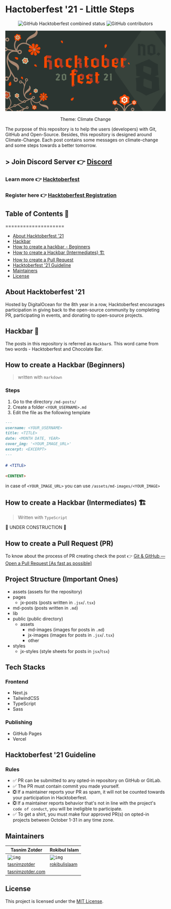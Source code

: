 # Hactoberfest '21 - Little Steps

<p align="center">
    <img alt="GitHub Hacktoberfest combined status" src="https://img.shields.io/github/hacktoberfest/2021/tasnimzotder/hacktoberfest-2021-little-steps?style=flat-square">
    <img alt="GitHub contributors" src="https://img.shields.io/github/contributors/tasnimzotder/hacktoberfest-2021-little-steps?style=flat-square">
</p>

![HF Banner](assets/banner08BLlogo.png)

<p align="center">
  <span>Theme: Climate Change</span>
</p>

The purpose of this repository is to help the users (developers) with Git, GitHub and Open-Source. Besides, this repository is designed around Climate-Change. Each post contains some messages on climate-change and some steps towards a better tomorrow.

## > Join Discord Server 👉 [Discord](https://discord.gg/f4sYVwS8C6)

### Learn more 👉 [Hacktoberfest](https://hacktoberfest.digitalocean.com/)
### Register here 👉 [Hacktoberfest Registration](https://hacktoberfest.digitalocean.com/register)

## Table of Contents 📑

====================

- [About Hacktoberfest &#39;21](#about-hacktoberfest-21)
- [Hackbar](#hackbar-🍫)
- [How to create a hackbar - Beginners](#how-to-create-a-hackbar-beginners)
- [How to create a Hackbar (Intermediates) 🏗️](#how-to-create-a-hackbar-intermediates-🏗️)
- [How to create a Pull Request](#how-to-create-a-pull-request-pr)
- [Hacktoberfest &#39;21 Guideline](#hacktoberfest-21-guideline)
- [Maintainers](#maintainers)
- [License](#license)

## About Hacktoberfest '21

Hosted by DigitalOcean for the 8th year in a row, Hacktoberfest encourages participation in giving back to the open-source community by completing PR, participating in events, and donating to open-source projects.

## Hackbar 🍫

The posts in this repository is referred as `Hackbar`s. This word came from two words - Hacktoberfest and Chocolate Bar.

## How to create a Hackbar (Beginners)

> written with `markdown`

### Steps

1. Go to the directory `/md-posts/`
2. Create a folder `<YOUR_USERNAME>.md`
3. Edit the file as the following template

```markdown
---
username: <YOUR_USERNAME>
title: <TITLE>
date: <MONTH DATE, YEAR>
cover_img: '<YOUR_IMAGE_URL>'
excerpt: <EXCERPT>
---

# <TITLE>

<CONTENT>
```

in case of `<YOUR_IMAGE_URL>` you can use `/assets/md-images/<YOUR_IMAGE>`

## How to create a Hackbar (Intermediates) 🏗️

> Written with `TypeScript`

🚧 UNDER CONSTRUCTION 🚧

## How to create a Pull Request (PR)

To know about the process of PR creating check the post 👉 [Git &amp; GitHub — Open a Pull Request [As fast as possible]](https://tasnimzotder.com/blog/git-and-github-pull-request-as-fast-as-possible)

## Project Structure (Important Ones)

- assets (assets for the repository)
- pages
  - jx-posts (posts written in `.jsx`/`.tsx`)
- md-posts (posts written in `.md`)
- lib
- public (public directory)
  - assets
    - md-images (images for posts in `.md`)
    - jx-images (images for posts in `.jsx`/`.tsx`)
    - other
- styles
  - jx-styles (style sheets for posts in `jsx`/`tsx`)

## Tech Stacks

### Frontend

- Next.js
- TailwindCSS
- TypeScript
- Sass

### Publishing

- GitHub Pages
- Vercel

## Hacktoberfest '21 Guideline

### Rules

- ✅ PR can be submitted to any opted-in repository on GitHub or GitLab.
- ✅ The PR must contain commit you made yourself.
- ❎ If a maintainer reports your PR as spam, it will not be counted towards your participation in Hacktoberfest.
- ❎ If a maintainer reports behavior that's not in line with the project's `code of conduct`, you will be ineligible to participate.
- ✅ To get a shirt, you must make four approved PR(s) on opted-in projects between October 1-31 in any time zone.

## Maintainers

| Tasnim Zotder                                                                      | Rokibul Islam                                                                       |
| ---------------------------------------------------------------------------------- | ----------------------------------------------------------------------------------- |
| <kbd><img height="64" alt="img" src="https://github.com/tasnimzotder.png" /></kbd> | <kbd><img height="64" alt="img" src="https://github.com/rokibulislaam.png" /></kbd> |
| [tasnimzotder](https://github.com/tasnimzotder)                                    | [rokibulislaam](https://github.com/rokibulislaam)                                   |
| [tasnimzotder.com](https://tasnimzotder.com)                                       |                                                                                     |

## License

This project is licensed under the [MIT License](LICENSE).
